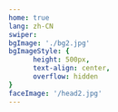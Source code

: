 ```yaml
---
home: true
lang: zh-CN
swiper:
bgImage: './bg2.jpg'
bgImageStyle: {
      height: 500px,
      text-align: center,
      overflow: hidden
}
faceImage: '/head2.jpg'
---
```

<swiper/>
